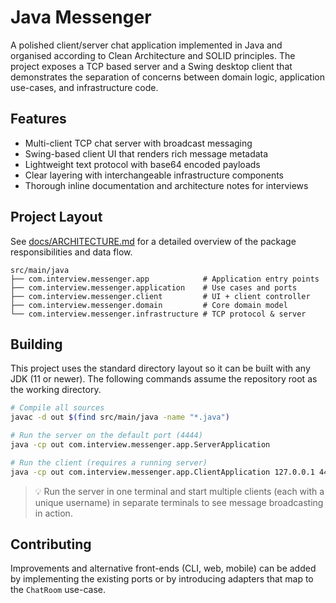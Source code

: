 # Java Messenger

A polished client/server chat application implemented in Java and organised
according to Clean Architecture and SOLID principles. The project exposes a
TCP based server and a Swing desktop client that demonstrates the separation of
concerns between domain logic, application use-cases, and infrastructure code.

## Features

- Multi-client TCP chat server with broadcast messaging
- Swing-based client UI that renders rich message metadata
- Lightweight text protocol with base64 encoded payloads
- Clear layering with interchangeable infrastructure components
- Thorough inline documentation and architecture notes for interviews

## Project Layout

See [docs/ARCHITECTURE.md](docs/ARCHITECTURE.md) for a detailed overview of the
package responsibilities and data flow.

```
src/main/java
├── com.interview.messenger.app            # Application entry points
├── com.interview.messenger.application    # Use cases and ports
├── com.interview.messenger.client         # UI + client controller
├── com.interview.messenger.domain         # Core domain model
└── com.interview.messenger.infrastructure # TCP protocol & server
```

## Building

This project uses the standard directory layout so it can be built with any
JDK (11 or newer). The following commands assume the repository root as the
working directory.

```bash
# Compile all sources
javac -d out $(find src/main/java -name "*.java")

# Run the server on the default port (4444)
java -cp out com.interview.messenger.app.ServerApplication

# Run the client (requires a running server)
java -cp out com.interview.messenger.app.ClientApplication 127.0.0.1 4444 Alice
```

> 💡 Run the server in one terminal and start multiple clients (each with a
> unique username) in separate terminals to see message broadcasting in action.

## Contributing

Improvements and alternative front-ends (CLI, web, mobile) can be added by
implementing the existing ports or by introducing adapters that map to the
`ChatRoom` use-case.
